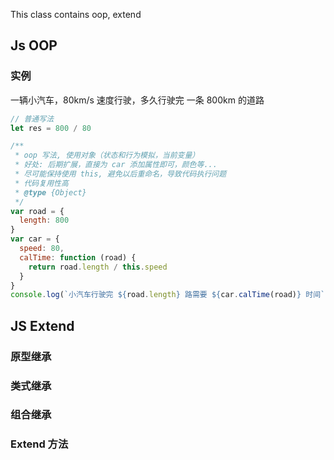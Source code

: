 This class contains oop, extend

## Js OOP

### 实例

一辆小汽车，80km/s 速度行驶，多久行驶完 一条 800km 的道路
```js
// 普通写法
let res = 800 / 80

/**
 * oop 写法, 使用对象（状态和行为模拟，当前变量）
 * 好处: 后期扩展，直接为 car 添加属性即可，颜色等...
 * 尽可能保持使用 this, 避免以后重命名，导致代码执行问题
 * 代码复用性高
 * @type {Object}
 */
var road = {
  length: 800
}
var car = {
  speed: 80,
  calTime: function (road) {
    return road.length / this.speed
  }
}
console.log(`小汽车行驶完 ${road.length} 路需要 ${car.calTime(road)} 时间`)
```



## JS Extend

### 原型继承

### 类式继承

### 组合继承

### Extend 方法

